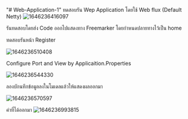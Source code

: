 "# Web-Application-1" 
ทดสอบรัน Wep Application โดยใช้ Web flux (Default Netty)
![1646236416097](https://user-images.githubusercontent.com/84636543/156398798-8ada59cb-5826-4449-94f0-5962877ddf7b.jpg)

รันทดสอบโดยส่ง Code ออกไปแสดงทาง Freemarker โดยกำหนดปลายทางไว้เป็น home

ทดสอบรันหน้า Register

![1646236510408](https://user-images.githubusercontent.com/84636543/156399237-fa3ac470-b915-483f-8cda-a4dc32da517a.jpg)

Configure Port and View by Applicaition.Properties

![1646236544330](https://user-images.githubusercontent.com/84636543/156399401-ce38b796-4310-412b-a037-aabe0b59cb9d.jpg)

ลองบักนทึกข้อมูลลงในโมเดลแล้วให้แสดงผลออกมา

![1646236570597](https://user-images.githubusercontent.com/84636543/156399512-cdf6187c-a8c9-49c3-a368-fd58868a00de.jpg)

ค่าที่ได้ออกมา
![1646236993815](https://user-images.githubusercontent.com/84636543/156399770-e2c206d6-0944-4057-8507-36e5d6635a1e.jpg)

